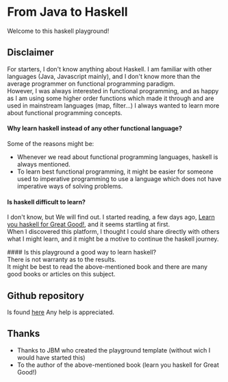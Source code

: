 # From Java to Haskell

Welcome to this haskell playground!

## Disclaimer
For starters, I don't know anything about Haskell. I am familiar with other languages (Java, Javascript mainly),
and I don't know more than the average programmer on functional programming paradigm. <br/>
However, I was always interested in functional programming, and as happy as I am using some higher order functions which made it through and are used in mainstream languages (map, filter...)
I always wanted to learn more about functional programming concepts. <br/>

#### Why learn haskell instead of any other functional language?

Some of the reasons might be:

* Whenever we read about functional programming languages, haskell is always mentioned.
* To learn best functional programming, it might be easier for someone used
to imperative programming to use a language which does not have imperative ways of solving problems.
   

#### Is haskell difficult to learn?
I don't know, but We will find out. I started reading, a few days ago, [Learn you haskell for Great Good!](http://learnyouahaskell.com), and it seems startling at first.<br/>
When I discovered this platform, I thought I could share directly with others what I might learn, and it might be a motive to continue the haskell journey.

#### Is this playground a good way to learn haskell?   
There is not warranty as to the results.<br/>
It might be best to read the above-mentioned book and there are many good books or articles on this subject.

## Github repository
Is found [here](https://github.com/Adel/playground-WH1EdsPZ.git)
Any help is appreciated. 

## Thanks
* Thanks to JBM who created the playground template (without wich I would have started this)
* To the author of the above-mentioned book (learn you haskell for Great Good!)